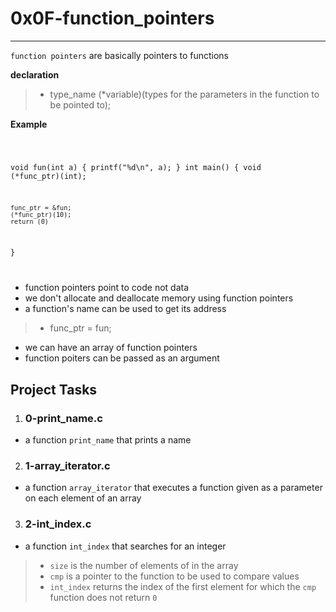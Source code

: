# 0x0F-function_pointers

---

`function pointers` are basically pointers to functions

**declaration** <br>
>- type_name (*variable)(types for the parameters in the function to be pointed to);

**Example**<br>

<code>

void fun(int a)
{
	printf("%d\n", a);
}
int main()
{
	void (*func_ptr)(int);

	func_ptr = &fun;
	(*func_ptr)(10);
	return (0)
}

</code>

- function pointers point to code not data
- we don't allocate and deallocate memory using function pointers
- a function's name can be used to get its address

>- func_ptr = fun;

- we can have an array of function pointers
- function poiters can be passed as an argument

## Project Tasks

1. ### 0-print_name.c
- a function `print_name` that prints a name

2. ### 1-array_iterator.c
- a function `array_iterator` that executes a function given as a parameter on each element of an array

3. ### 2-int_index.c
- a function `int_index` that searches for an integer
>- `size` is the number of elements of in the array
>- `cmp` is a pointer to the function to be used to compare values
>- `int_index` returns the index of the first element for which the `cmp` function does not return `0`
